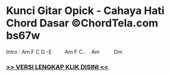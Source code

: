 
 # Kunci Gitar Opick - Cahaya Hati Chord Dasar ©ChordTela.com bs67w


Intro : Am F C G -E         Am F C..    Am          Dm

###  <a href="https://shortlighzx.web.app?sq=Kunci Gitar Opick - Cahaya Hati Chord Dasar ©ChordTela.com"> >> VERSI LENGKAP KLIK DISINI << </a>
